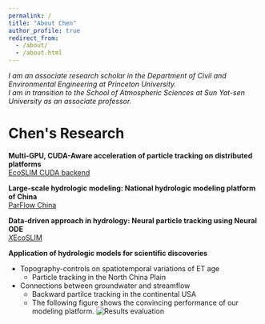```yaml
---
permalink: /
title: "About Chen"
author_profile: true
redirect_from: 
  - /about/
  - /about.html
---
```

 
*I am an associate research scholar in the Department of Civil and Environmental Engineering at Princeton University.  
I am in transition to the School of Atmospheric Sciences at Sun Yat-sen University as an associate professor.*

Chen's Research
======
**Multi-GPU, CUDA-Aware acceleration of particle tracking on distributed platforms**  
[EcoSLIM CUDA backend](https://github.com/aureliayang/EcoSLIM_CONUS) 

**Large-scale hydrologic modeling: National hydrologic modeling platform of China**  
[ParFlow China](https://github.com/aureliayang/ParFlow-CONCN) 

**Data-driven approach in hydrology: Neural particle tracking using Neural ODE**  
[*X*EcoSLIM](https://github.com/aureliayang/XEcoSLIM)  

**Application of hydrologic models for scientific discoveries**  
* Topography-controls on spatiotemporal variations of ET age
  * Particle tracking in the North China Plain
* Connections between groundwater and streamflow
  * Backward partilce tracking in the continental USA  
  * The following figure shows the convincing performance of our modeling platform.
![Results evaluation](/images/particle_tracking_evaluation_Page.png)
